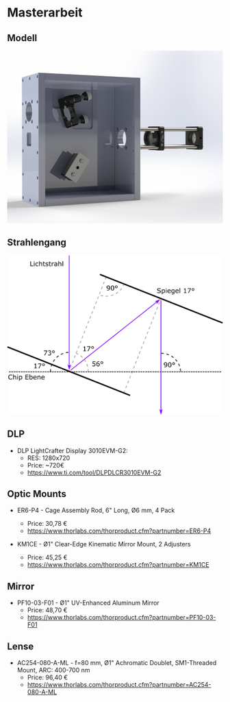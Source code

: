 # Masterarbeit

## Modell
![Bild](./Bilder/rghj.png)

## Strahlengang
![Bild](./Bilder/Strahlengang.png)

## DLP
* DLP LightCrafter Display 3010EVM-G2:
  * RES: 1280x720
  * Price: ~720€
  * https://www.ti.com/tool/DLPDLCR3010EVM-G2

## Optic Mounts
* ER6-P4 - Cage Assembly Rod, 6" Long, Ø6 mm, 4 Pack
  * Price: 30,78 €
  * https://www.thorlabs.com/thorproduct.cfm?partnumber=ER6-P4
 
* KM1CE - Ø1" Clear-Edge Kinematic Mirror Mount, 2 Adjusters 
  * Price: 45,25 €
  * https://www.thorlabs.com/thorproduct.cfm?partnumber=KM1CE

## Mirror
* PF10-03-F01 - Ø1" UV-Enhanced Aluminum Mirror
  * Price: 48,70 €
  * https://www.thorlabs.com/thorproduct.cfm?partnumber=PF10-03-F01
  
## Lense
* AC254-080-A-ML - f=80 mm, Ø1" Achromatic Doublet, SM1-Threaded Mount, ARC: 400-700 nm 
  * Price: 96,40 €
  * https://www.thorlabs.com/thorproduct.cfm?partnumber=AC254-080-A-ML

